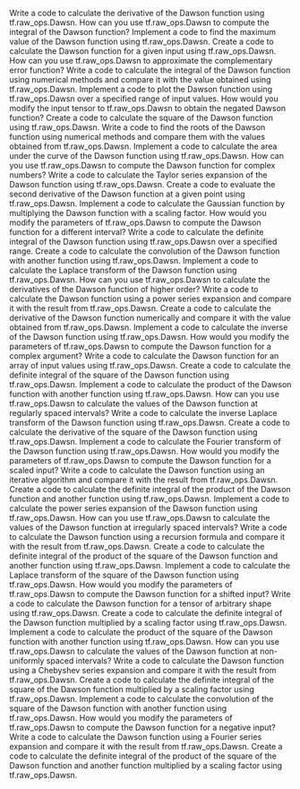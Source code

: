 Write a code to calculate the derivative of the Dawson function using tf.raw_ops.Dawsn.
How can you use tf.raw_ops.Dawsn to compute the integral of the Dawson function?
Implement a code to find the maximum value of the Dawson function using tf.raw_ops.Dawsn.
Create a code to calculate the Dawson function for a given input using tf.raw_ops.Dawsn.
How can you use tf.raw_ops.Dawsn to approximate the complementary error function?
Write a code to calculate the integral of the Dawson function using numerical methods and compare it with the value obtained using tf.raw_ops.Dawsn.
Implement a code to plot the Dawson function using tf.raw_ops.Dawsn over a specified range of input values.
How would you modify the input tensor to tf.raw_ops.Dawsn to obtain the negated Dawson function?
Create a code to calculate the square of the Dawson function using tf.raw_ops.Dawsn.
Write a code to find the roots of the Dawson function using numerical methods and compare them with the values obtained from tf.raw_ops.Dawsn.
Implement a code to calculate the area under the curve of the Dawson function using tf.raw_ops.Dawsn.
How can you use tf.raw_ops.Dawsn to compute the Dawson function for complex numbers?
Write a code to calculate the Taylor series expansion of the Dawson function using tf.raw_ops.Dawsn.
Create a code to evaluate the second derivative of the Dawson function at a given point using tf.raw_ops.Dawsn.
Implement a code to calculate the Gaussian function by multiplying the Dawson function with a scaling factor.
How would you modify the parameters of tf.raw_ops.Dawsn to compute the Dawson function for a different interval?
Write a code to calculate the definite integral of the Dawson function using tf.raw_ops.Dawsn over a specified range.
Create a code to calculate the convolution of the Dawson function with another function using tf.raw_ops.Dawsn.
Implement a code to calculate the Laplace transform of the Dawson function using tf.raw_ops.Dawsn.
How can you use tf.raw_ops.Dawsn to calculate the derivatives of the Dawson function of higher order?
Write a code to calculate the Dawson function using a power series expansion and compare it with the result from tf.raw_ops.Dawsn.
Create a code to calculate the derivative of the Dawson function numerically and compare it with the value obtained from tf.raw_ops.Dawsn.
Implement a code to calculate the inverse of the Dawson function using tf.raw_ops.Dawsn.
How would you modify the parameters of tf.raw_ops.Dawsn to compute the Dawson function for a complex argument?
Write a code to calculate the Dawson function for an array of input values using tf.raw_ops.Dawsn.
Create a code to calculate the definite integral of the square of the Dawson function using tf.raw_ops.Dawsn.
Implement a code to calculate the product of the Dawson function with another function using tf.raw_ops.Dawsn.
How can you use tf.raw_ops.Dawsn to calculate the values of the Dawson function at regularly spaced intervals?
Write a code to calculate the inverse Laplace transform of the Dawson function using tf.raw_ops.Dawsn.
Create a code to calculate the derivative of the square of the Dawson function using tf.raw_ops.Dawsn.
Implement a code to calculate the Fourier transform of the Dawson function using tf.raw_ops.Dawsn.
How would you modify the parameters of tf.raw_ops.Dawsn to compute the Dawson function for a scaled input?
Write a code to calculate the Dawson function using an iterative algorithm and compare it with the result from tf.raw_ops.Dawsn.
Create a code to calculate the definite integral of the product of the Dawson function and another function using tf.raw_ops.Dawsn.
Implement a code to calculate the power series expansion of the Dawson function using tf.raw_ops.Dawsn.
How can you use tf.raw_ops.Dawsn to calculate the values of the Dawson function at irregularly spaced intervals?
Write a code to calculate the Dawson function using a recursion formula and compare it with the result from tf.raw_ops.Dawsn.
Create a code to calculate the definite integral of the product of the square of the Dawson function and another function using tf.raw_ops.Dawsn.
Implement a code to calculate the Laplace transform of the square of the Dawson function using tf.raw_ops.Dawsn.
How would you modify the parameters of tf.raw_ops.Dawsn to compute the Dawson function for a shifted input?
Write a code to calculate the Dawson function for a tensor of arbitrary shape using tf.raw_ops.Dawsn.
Create a code to calculate the definite integral of the Dawson function multiplied by a scaling factor using tf.raw_ops.Dawsn.
Implement a code to calculate the product of the square of the Dawson function with another function using tf.raw_ops.Dawsn.
How can you use tf.raw_ops.Dawsn to calculate the values of the Dawson function at non-uniformly spaced intervals?
Write a code to calculate the Dawson function using a Chebyshev series expansion and compare it with the result from tf.raw_ops.Dawsn.
Create a code to calculate the definite integral of the square of the Dawson function multiplied by a scaling factor using tf.raw_ops.Dawsn.
Implement a code to calculate the convolution of the square of the Dawson function with another function using tf.raw_ops.Dawsn.
How would you modify the parameters of tf.raw_ops.Dawsn to compute the Dawson function for a negative input?
Write a code to calculate the Dawson function using a Fourier series expansion and compare it with the result from tf.raw_ops.Dawsn.
Create a code to calculate the definite integral of the product of the square of the Dawson function and another function multiplied by a scaling factor using tf.raw_ops.Dawsn.